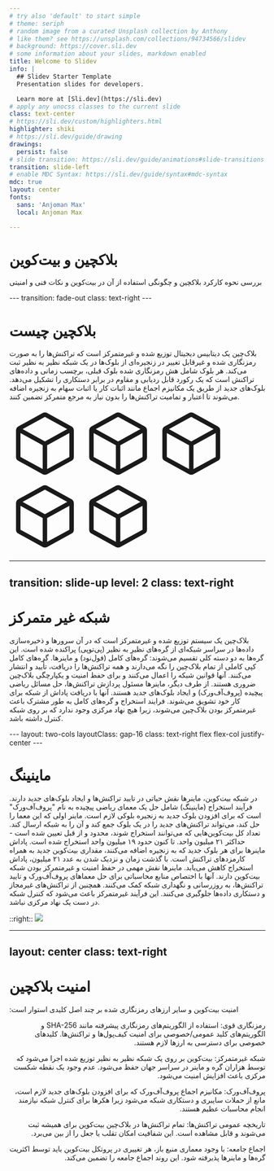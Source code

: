 ```yaml
---
# try also 'default' to start simple
# theme: seriph
# random image from a curated Unsplash collection by Anthony
# like them? see https://unsplash.com/collections/94734566/slidev
# background: https://cover.sli.dev
# some information about your slides, markdown enabled
title: Welcome to Slidev
info: |
  ## Slidev Starter Template
  Presentation slides for developers.

  Learn more at [Sli.dev](https://sli.dev)
# apply any unocss classes to the current slide
class: text-center
# https://sli.dev/custom/highlighters.html
highlighter: shiki
# https://sli.dev/guide/drawing
drawings:
  persist: false
# slide transition: https://sli.dev/guide/animations#slide-transitions
transition: slide-left
# enable MDC Syntax: https://sli.dev/guide/syntax#mdc-syntax
mdc: true
layout: center
fonts:
  sans: 'Anjoman Max'
  local: Anjoman Max

---
```


<h1 class='text-green-500'>بلاکچین و بیت‌کوین</h1>
<p>بررسی نحوه کارکرد بلاکچین و چگونگی استفاده از آن در بیت‌کوین و نکات فنی و امنیتی</p>
<!-- <div class='absolute bg-green-500/20 h-[250px] w-[250px] blur-[90px] top-42 -z-10'></div> -->
---
transition: fade-out
class: text-right
---

<h1 class='text-green-500 text-right font-light'>بلاکچین چیست</h1>
<p class='text-sm'>بلاک‌چین یک دیتابیس دیجیتال توزیع شده و غیرمتمرکز است که تراکنش‌ها را به صورت رمزنگاری شده و غیرقابل تغییر در زنجیره‌ای از بلوک‌ها در یک شبکه نظیر به نظیر ثبت می‌کند. <span >هر بلوک شامل هش رمزنگاری شده بلوک قبلی</span>، برچسب زمانی و داده‌های تراکنش است که یک رکورد قابل ردیابی و مقاوم در برابر دستکاری را تشکیل می‌دهد. بلوک‌های جدید از طریق یک مکانیزم اجماع مانند اثبات کار یا اثبات سهام به زنجیره اضافه می‌شوند تا اعتبار و تمامیت تراکنش‌ها را بدون نیاز به مرجع متمرکز تضمین کنند.</p>

<div v-mark.box.green="6" class='flex justify-center items-center mt-12'>
<svg v-click xmlns="http://www.w3.org/2000/svg" class='text-green-500' width="140" height="140" fill="currentColor" viewBox="0 0 256 256"><path d="M223.68,66.15,135.68,18h0a15.88,15.88,0,0,0-15.36,0l-88,48.17a16,16,0,0,0-8.32,14v95.64a16,16,0,0,0,8.32,14l88,48.17a15.88,15.88,0,0,0,15.36,0l88-48.17a16,16,0,0,0,8.32-14V80.18A16,16,0,0,0,223.68,66.15ZM128,32h0l80.34,44L128,120,47.66,76ZM40,90l80,43.78v85.79L40,175.82Zm96,129.57V133.82L216,90v85.78Z"></path></svg>
<svg v-click xmlns="http://www.w3.org/2000/svg" class='text-green-500' width="140" height="140" fill="currentColor" viewBox="0 0 256 256"><path d="M223.68,66.15,135.68,18h0a15.88,15.88,0,0,0-15.36,0l-88,48.17a16,16,0,0,0-8.32,14v95.64a16,16,0,0,0,8.32,14l88,48.17a15.88,15.88,0,0,0,15.36,0l88-48.17a16,16,0,0,0,8.32-14V80.18A16,16,0,0,0,223.68,66.15ZM128,32h0l80.34,44L128,120,47.66,76ZM40,90l80,43.78v85.79L40,175.82Zm96,129.57V133.82L216,90v85.78Z"></path></svg>
<svg v-click xmlns="http://www.w3.org/2000/svg" class='text-green-500' width="140" height="140" fill="currentColor" viewBox="0 0 256 256"><path d="M223.68,66.15,135.68,18h0a15.88,15.88,0,0,0-15.36,0l-88,48.17a16,16,0,0,0-8.32,14v95.64a16,16,0,0,0,8.32,14l88,48.17a15.88,15.88,0,0,0,15.36,0l88-48.17a16,16,0,0,0,8.32-14V80.18A16,16,0,0,0,223.68,66.15ZM128,32h0l80.34,44L128,120,47.66,76ZM40,90l80,43.78v85.79L40,175.82Zm96,129.57V133.82L216,90v85.78Z"></path></svg>
<svg v-click xmlns="http://www.w3.org/2000/svg" class='text-green-500' width="140" height="140" fill="currentColor" viewBox="0 0 256 256"><path d="M223.68,66.15,135.68,18h0a15.88,15.88,0,0,0-15.36,0l-88,48.17a16,16,0,0,0-8.32,14v95.64a16,16,0,0,0,8.32,14l88,48.17a15.88,15.88,0,0,0,15.36,0l88-48.17a16,16,0,0,0,8.32-14V80.18A16,16,0,0,0,223.68,66.15ZM128,32h0l80.34,44L128,120,47.66,76ZM40,90l80,43.78v85.79L40,175.82Zm96,129.57V133.82L216,90v85.78Z"></path></svg>
<svg v-click xmlns="http://www.w3.org/2000/svg" class='text-green-500' width="140" height="140" fill="currentColor" viewBox="0 0 256 256"><path d="M223.68,66.15,135.68,18h0a15.88,15.88,0,0,0-15.36,0l-88,48.17a16,16,0,0,0-8.32,14v95.64a16,16,0,0,0,8.32,14l88,48.17a15.88,15.88,0,0,0,15.36,0l88-48.17a16,16,0,0,0,8.32-14V80.18A16,16,0,0,0,223.68,66.15ZM128,32h0l80.34,44L128,120,47.66,76ZM40,90l80,43.78v85.79L40,175.82Zm96,129.57V133.82L216,90v85.78Z"></path></svg>
</div>

---
transition: slide-up
level: 2
class: text-right
---

<h1 class='text-green-500'>شبکه غیر متمرکز</h1>
<p class='text-sm'>بلاک‌چین یک سیستم توزیع شده و غیرمتمرکز است که در آن سرورها و ذخیره‌سازی داده‌ها در سراسر شبکه‌ای از گره‌های نظیرِ به نظیر (پی‌تو‌پی) پراکنده شده است. این گره‌ها به دو دسته کلی تقسیم می‌شوند: گره‌های کامل (فول‌نود) و ماینرها. گره‌های کامل کپی کاملی از تمام بلاک‌چین را نگه می‌دارند و همه تراکنش‌ها را دریافت، تأیید و انتشار می‌کنند. آنها قوانین شبکه را اعمال می‌کنند و برای حفظ امنیت و یکپارچگی بلاک‌چین ضروری هستند. از طرف دیگر، ماینرها مسئول پردازش تراکنش‌ها، حل مسائل ریاضی پیچیده (پروف‌آف‌ورک) و ایجاد بلوک‌های جدید هستند. آنها با دریافت پاداش از شبکه برای کار خود تشویق می‌شوند. فرایند استخراج و گره‌های کامل به طور مشترک باعث غیرمتمرکز بودن بلاک‌چین می‌شوند، زیرا هیچ نهاد مرکزی وجود ندارد که بر روی شبکه کنترل داشته باشد.</p>

<div class='w-full flex justify-center items-center'>
    <v-switch class='w-full flex flex-col justify-center items-center'>
      <template #1 class='w-[100vw]'>
        <div v-mark.box.green="6" class='grid cols-10 mt-9 w-[100%] '>
          <svg v-for="item of Array.from({length: 67})" xmlns="http://www.w3.org/2000/svg" class='text-green-500' width="20" height="20" fill="currentColor" viewBox="0 0 256 256"><path d="M88,72a8,8,0,0,1,8-8h64a8,8,0,0,1,0,16H96A8,8,0,0,1,88,72Zm8,40h64a8,8,0,0,0,0-16H96a8,8,0,0,0,0,16ZM208,40V216a16,16,0,0,1-16,16H64a16,16,0,0,1-16-16V40A16,16,0,0,1,64,24H192A16,16,0,0,1,208,40Zm-16,0H64V216H192ZM128,168a12,12,0,1,0,12,12A12,12,0,0,0,128,168Z"></path></svg>
          <svg v-for="item of Array.from({length: 33})" xmlns="http://www.w3.org/2000/svg" class='text-red-500' width="20" height="20" fill="currentColor" viewBox="0 0 256 256"><path d="M88,72a8,8,0,0,1,8-8h64a8,8,0,0,1,0,16H96A8,8,0,0,1,88,72Zm8,40h64a8,8,0,0,0,0-16H96a8,8,0,0,0,0,16ZM208,40V216a16,16,0,0,1-16,16H64a16,16,0,0,1-16-16V40A16,16,0,0,1,64,24H192A16,16,0,0,1,208,40Zm-16,0H64V216H192ZM128,168a12,12,0,1,0,12,12A12,12,0,0,0,128,168Z"></path></svg>
        </div>
      </template>
      <template #2 class='w-full flex justify-center items-center'>
        <div v-mark.box.green="6" class='grid cols-10 mt-9 w-[100%]'>
          <svg v-for="item of Array.from({length: 50})" xmlns="http://www.w3.org/2000/svg" class='text-green-500' width="20" height="20" fill="currentColor" viewBox="0 0 256 256"><path d="M88,72a8,8,0,0,1,8-8h64a8,8,0,0,1,0,16H96A8,8,0,0,1,88,72Zm8,40h64a8,8,0,0,0,0-16H96a8,8,0,0,0,0,16ZM208,40V216a16,16,0,0,1-16,16H64a16,16,0,0,1-16-16V40A16,16,0,0,1,64,24H192A16,16,0,0,1,208,40Zm-16,0H64V216H192ZM128,168a12,12,0,1,0,12,12A12,12,0,0,0,128,168Z"></path></svg>
          <svg v-for="item of Array.from({length: 50})" xmlns="http://www.w3.org/2000/svg" class='text-red-500' width="20" height="20" fill="currentColor" viewBox="0 0 256 256"><path d="M88,72a8,8,0,0,1,8-8h64a8,8,0,0,1,0,16H96A8,8,0,0,1,88,72Zm8,40h64a8,8,0,0,0,0-16H96a8,8,0,0,0,0,16ZM208,40V216a16,16,0,0,1-16,16H64a16,16,0,0,1-16-16V40A16,16,0,0,1,64,24H192A16,16,0,0,1,208,40Zm-16,0H64V216H192ZM128,168a12,12,0,1,0,12,12A12,12,0,0,0,128,168Z"></path></svg>
        </div>
      </template>
      <template #3 class='w-full flex justify-center items-center'>
        <div v-mark.box.green="6" class='grid cols-10 mt-9 w-[100%]'>
          <svg v-for="item of Array.from({length: 51})" xmlns="http://www.w3.org/2000/svg" class='text-green-500' width="20" height="20" fill="currentColor" viewBox="0 0 256 256"><path d="M88,72a8,8,0,0,1,8-8h64a8,8,0,0,1,0,16H96A8,8,0,0,1,88,72Zm8,40h64a8,8,0,0,0,0-16H96a8,8,0,0,0,0,16ZM208,40V216a16,16,0,0,1-16,16H64a16,16,0,0,1-16-16V40A16,16,0,0,1,64,24H192A16,16,0,0,1,208,40Zm-16,0H64V216H192ZM128,168a12,12,0,1,0,12,12A12,12,0,0,0,128,168Z"></path></svg>
          <svg v-for="item of Array.from({length: 49})" xmlns="http://www.w3.org/2000/svg" class='text-red-500' width="20" height="20" fill="currentColor" viewBox="0 0 256 256"><path d="M88,72a8,8,0,0,1,8-8h64a8,8,0,0,1,0,16H96A8,8,0,0,1,88,72Zm8,40h64a8,8,0,0,0,0-16H96a8,8,0,0,0,0,16ZM208,40V216a16,16,0,0,1-16,16H64a16,16,0,0,1-16-16V40A16,16,0,0,1,64,24H192A16,16,0,0,1,208,40Zm-16,0H64V216H192ZM128,168a12,12,0,1,0,12,12A12,12,0,0,0,128,168Z"></path></svg>
        </div>
      </template>
    </v-switch>
</div>
---
layout: two-cols
layoutClass: gap-16
class: text-right flex flex-col justify-center
---

<h1 class='text-green-500'>ماینینگ</h1>
<p class='text-sm'>در شبکه بیت‌کوین، ماینرها نقش حیاتی در تایید تراکنش‌ها و ایجاد بلوک‌های جدید دارند. فرآیند استخراج (ماینینگ) شامل حل یک معمای ریاضی پیچیده به نام "پروف‌آف‌ورک" است که برای افزودن بلوک جدید به زنجیره بلوکی لازم است. ماینر اولی که این معما را حل کند، می‌تواند تراکنش‌های جدید را در یک بلوک جمع کند و آن را به شبکه ارسال کند.
تعداد کل بیت‌کوین‌هایی که می‌توانند استخراج شوند، محدود و از قبل تعیین شده است - حداکثر ۲۱ میلیون واحد. تا کنون حدود ۱۹ میلیون واحد استخراج شده است. پاداش ماینرها برای هر بلوک جدید که به زنجیره اضافه می‌کنند، مقداری بیت‌کوین جدید به همراه کارمزدهای تراکنش است. با گذشت زمان و نزدیک شدن به عدد ۲۱ میلیون، پاداش استخراج کاهش می‌یابد.
ماینرها نقش مهمی در حفظ امنیت و غیرمتمرکز بودن شبکه بیت‌کوین دارند. آنها با اختصاص منابع محاسباتی برای حل معماهای پروف‌آف‌ورک و تایید تراکنش‌ها، به روزرسانی و نگهداری شبکه کمک می‌کنند. همچنین از تراکنش‌های غیرمجاز و دستکاری داده‌ها جلوگیری می‌کنند. این فرآیند غیرمتمرکز باعث می‌شود که کنترل شبکه در دست یک نهاد مرکزی نباشد.</p>

::right::
<img src='https://bisonapp.com/wp-content/uploads/2020/02/bitcoin-mining-1024x576.jpg' />

---
layout: center
class: text-right
---

<h1 class='text-green-500'>امنیت بلاکچین</h1>
<p class='text-sm'>:امنیت بیت‌کوین و سایر ارزهای رمزنگاری شده بر چند اصل کلیدی استوار است</p>
<p v-click dir='rtl' class='text-sm'>
رمزنگاری قوی: استفاده از الگوریتم‌های رمزنگاری پیشرفته مانند SHA-256 و الگوریتم‌های کلید عمومی/خصوصی برای امنیت کیف‌پول‌ها و تراکنش‌ها. کلیدهای خصوصی برای دسترسی به ارزها لازم هستند.
</p>
<p v-click dir='rtl' class='text-sm'>
شبکه غیرمتمرکز: بیت‌کوین بر روی یک شبکه نظیر به نظیر توزیع شده اجرا می‌شود که توسط هزاران گره و ماینر در سراسر جهان حفظ می‌شود. عدم وجود یک نقطه شکست مرکزی باعث افزایش امنیت می‌شود.
</p>
<p v-click dir='rtl' class='text-sm'>
پروف‌آف‌ورک: مکانیزم اجماع پروف‌آف‌ورک که برای افزودن بلوک‌های جدید لازم است، مانع از حملات سایبری و دستکاری شبکه می‌شود زیرا هکرها برای کنترل شبکه نیازمند انجام محاسبات عظیم هستند.
</p>
<p v-click dir='rtl' class='text-sm'>
تاریخچه عمومی تراکنش‌ها: تمام تراکنش‌ها در بلاک‌چین بیت‌کوین برای همیشه ثبت می‌شوند و قابل مشاهده است. این شفافیت امکان تقلب یا جعل را از بین می‌برد.
</p>
<p v-click dir='rtl' class='text-sm'>
اجماع جامعه: با وجود معماری منبع باز، هر تغییری در پروتکل بیت‌کوین باید توسط اکثریت گره‌ها و ماینرها پذیرفته شود. این روند اجماع جامعه را تضمین می‌کند.
</p>